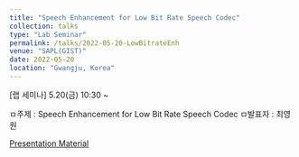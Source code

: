 ```yaml
---
title: "Speech Enhancement for Low Bit Rate Speech Codec"
collection: talks
type: "Lab Seminar"
permalink: /talks/2022-05-20-LowBitrateEnh
venue: "SAPL(GIST)"
date: 2022-05-20
location: "Gwangju, Korea"
---
```


[랩 세미나] 5.20(금) 10:30 ~

ㅁ주제 : Speech Enhancement for Low Bit Rate Speech Codec ㅁ발표자 : 최영원

[Presentation Material](http://zeroone-universe.github.io/files/LowBitrateEnh.pdf)